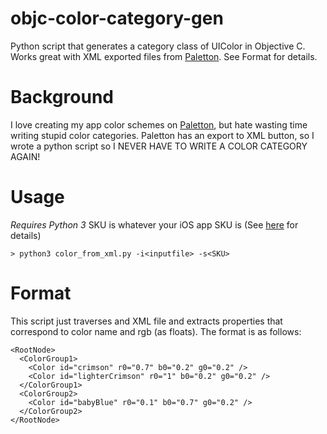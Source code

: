 # objc-color-category-gen
Python script that generates a category class of UIColor in Objective C. Works great with XML exported files from [Paletton](http://paletton.com/). See Format for details.

# Background
I love creating my app color schemes on [Paletton](http://paletton.com/), but hate wasting time writing stupid color categories. Paletton has an export to XML button, so I wrote a python script so I NEVER HAVE TO WRITE A COLOR CATEGORY AGAIN!

# Usage
*Requires Python 3*
SKU is whatever your iOS app SKU is (See [here](http://lmgtfy.com/?q=what+is+app+sku) for details)
```
> python3 color_from_xml.py -i<inputfile> -s<SKU>
```

# Format
This script just traverses and XML file and extracts properties that correspond to color name and rgb (as floats). The format is as follows:
```
<RootNode>
  <ColorGroup1>
    <Color id="crimson" r0="0.7" b0="0.2" g0="0.2" />
    <Color id="lighterCrimson" r0="1" b0="0.2" g0="0.2" />
  </ColorGroup1>
  <ColorGroup2>
    <Color id="babyBlue" r0="0.1" b0="0.7" g0="0.2" />
  </ColorGroup2>
</RootNode>
```
